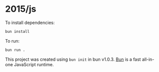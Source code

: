# 2015/js

To install dependencies:

```bash
bun install
```

To run:

```bash
bun run .
```

This project was created using `bun init` in bun v1.0.3. [Bun](https://bun.sh) is a fast all-in-one JavaScript runtime.
